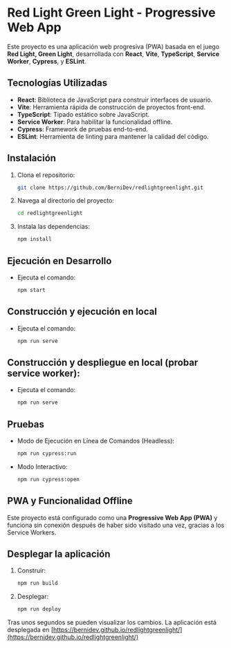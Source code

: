 # Red Light Green Light - Progressive Web App

Este proyecto es una aplicación web progresiva (PWA) basada en el juego **Red Light, Green Light**, desarrollada con **React**, **Vite**, **TypeScript**, **Service Worker**, **Cypress**, y **ESLint**.

## Tecnologías Utilizadas

- **React**: Biblioteca de JavaScript para construir interfaces de usuario.
- **Vite**: Herramienta rápida de construcción de proyectos front-end.
- **TypeScript**: Tipado estático sobre JavaScript.
- **Service Worker**: Para habilitar la funcionalidad offline.
- **Cypress**: Framework de pruebas end-to-end.
- **ESLint**: Herramienta de linting para mantener la calidad del código.

## Instalación

1. Clona el repositorio:

   ```bash
   git clone https://github.com/BerniDev/redlightgreenlight.git

2. Navega al directorio del proyecto:

   ```bash
   cd redlightgreenlight

3. Instala las dependencias:

   ```bash
   npm install

## Ejecución en Desarrollo

- Ejecuta el comando:

   ```bash
   npm start

## Construcción y ejecución en local

- Ejecuta el comando:

   ```bash
   npm run serve

## Construcción y despliegue en local (probar service worker):

- Ejecuta el comando:

   ```bash
   npm run serve

## Pruebas

- Modo de Ejecución en Línea de Comandos (Headless):

   ```bash
   npm run cypress:run

- Modo Interactivo:

   ```bash
   npm run cypress:open

## PWA y Funcionalidad Offline

Este proyecto está configurado como una **Progressive Web App (PWA)** y funciona sin conexión después de haber sido visitado una vez, gracias a los Service Workers.

## Desplegar la aplicación

1. Construir:

   ```bash
   npm run build

2. Desplegar:

   ```bash
   npm run deploy

Tras unos segundos se pueden visualizar los cambios. La aplicación está desplegada en [https://bernidev.github.io/redlightgreenlight/](https://bernidev.github.io/redlightgreenlight/)
